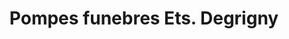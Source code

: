 ---
title: "Pompes funebres Ets. Degrigny"
url: /orleans/pompes-funebres-ets-degrigny/
shop: directeurs de funérailles
---